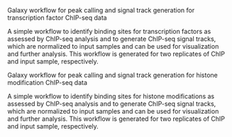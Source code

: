 Galaxy workflow for peak calling and signal track generation for transcription factor ChIP-seq data

A simple workflow to identify binding sites for transcription factors as assessed by ChIP-seq analysis and to generate
ChIP-seq signal tracks, which are normalized to input samples and can be used for visualization and further analysis.
This workflow is generated for two replicates of ChIP and input sample, respectively. 



Galaxy workflow for peak calling and signal track generation for histone modification ChIP-seq data

A simple workflow to identify binding sites for histone modifications as assessed by ChIP-seq analysis and
to generate ChIP-seq signal tracks, which are normalized to input samples and can be used for
visualization and further analysis. This workflow is generated for two replicates of ChIP and input sample, respectively.


